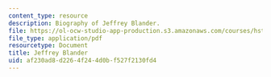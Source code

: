 ```yaml
---
content_type: resource
description: Biography of Jeffrey Blander.
file: https://ol-ocw-studio-app-production.s3.amazonaws.com/courses/hst-939-designing-and-sustaining-technology-innovation-for-global-health-practice-spring-2008/af230ad8d2264f244d0bf527f2130fd4_blander_bio.pdf
file_type: application/pdf
resourcetype: Document
title: Jeffrey Blander
uid: af230ad8-d226-4f24-4d0b-f527f2130fd4
---
```

